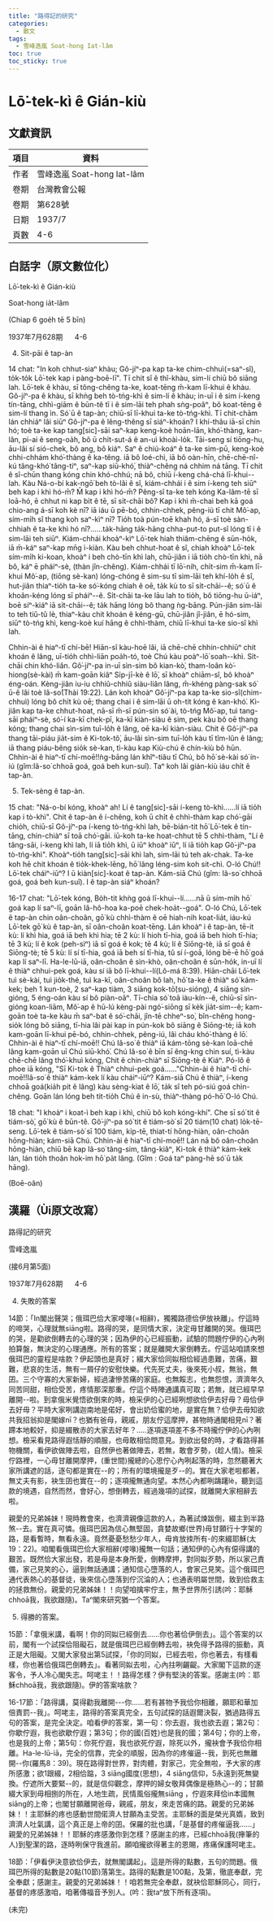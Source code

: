 ```yaml
---
title: "路得記的研究"
categories:
  - 散文
tags:
  - 雪峰逸嵐 Soat-hong Iat-lâm
toc: true
toc_sticky: true
---
```


# Lō͘-tek-kì ê Gián-kiù

## 文獻資訊

| 項目 | 資料 |
|---|---|
| 作者 | 雪峰逸嵐 Soat-hong Iat-lâm |
| 卷期 | 台灣教會公報 |
| 卷期 | 第628號 |
| 日期 | 1937/7 |
| 頁數 | 4-6 |

## 白話字（原文數位化）

Lō͘-tek-kì ê Gián-kiù

Soat-hong ia̍t-lâm

(Chiap 6 goe̍h tē 5 bīn)

1937年7月628期      4-6

4. Sit-pāi ê tap-àn

14 chat: "In koh chhut-siaⁿ khàu; Gô-jíⁿ-pa kap ta-ke chim-chhuì(=saⁿ-sî), to̍k-to̍k Lō͘-tek kap i pàng-boē-lī". Tī chit sî ê thî-khàu, sim-lí chiū bô siāng lah. Lō͘-tek ê khàu, sī tông-chêng ta-ke, koat-tēng m̄-kam lī-khui ê khàu. Gô-jíⁿ-pa ê khàu, sī khǹg beh tò-tńg-khì ê sim-lí ê khàu; in-uī i ê sim í-keng tín-tāng, chhì-giām ê būn-tê tī i ê sim-lāi teh phah sǹg-poâⁿ, bô koat-tēng ê sim-lí thang ìn. Só͘ ū ê tap-àn; chiū-sī lī-khui ta-ke tò-tńg-khì. Tī chit-chām lán chhiáⁿ lâi siūⁿ Gô-jíⁿ-pa ê lêng-thêng sī siáⁿ-khoán? I khí-thâu iā-sī chin hó; toè ta-ke kap tang[sic]-sāi saⁿ-kap keng-koè hoān-lān, khó͘-thàng, kan-lân, pi-ai ê seng-oa̍h, bô ū chi̍t-sut-á ê an-uì khoài-lo̍k. Tāi-seng sí tiōng-hu, āu-lâi sí sió-chek, bô ang, bô kiáⁿ. Saⁿ ê chiú-koáⁿ ê ta-ke sim-pū, keng-koè chhi-chhám khó͘-thàng ê ka-têng. iā bô loé-chì, iā bô oàn-hīn, chē-chē-nî-kú tâng-khó͘ tâng-tiⁿ, saⁿ-kap siū-khó͘, thiàⁿ-chêng ná chhim ná tāng. Tī chit ê sî-chūn thang kóng chin khó-chhú; nā bô, chiū í-keng chá-chá lī-khui--lah. Kàu Ná-o-bí kak-ngō͘ beh tò-lâi ê sî, kiám-chhái i ê sim í-keng teh siūⁿ beh kap i khì hó-m̄? M̄ kap i khì hó-m̄? Pêng-sî ta-ke teh kóng Ka-lâm-tē sī loā-hó, ē chhut ni kap bi̍t ê tē, sī si̍t-chāi bô? Kap i khì m̄-chai beh kā goá chio-ang á-sī koh kè nī? iā iáu ū pē-bó, chhin-chhek, pêng-iú tī chit Mô͘-ap, sím-mi̍h sî thang koh saⁿ-kìⁿ nī? Tio̍h toà pún-toē khah hó, á-sī toè sàn-chhiah ê ta-ke khì hó nī?......ta̍k-hāng ta̍k-hāng chha-put-to put-sî lóng tī i ê sim-lāi teh siūⁿ. Kiám-chhái khoàⁿ-kìⁿ Lō͘-tek hiah thiâm-chēng ê sūn-ho̍k, iā m̄-káⁿ saⁿ-kap mn̄g ì-kiàn. Kàu beh chhut-hoat ê sî, chiah khoàⁿ Lō͘-tek sím-mi̍h ki-koan, khoàⁿ i beh chò-tīn khì lah, chū-jiân i iā tio̍h chò-tīn khì, nā bô, káⁿ ē pháiⁿ-sè, (thàn jîn-chêng). Kiám-chhái tī lō͘-nih, chi̍t-sim m̄-kam lī-khui Mô͘-ap, (tiōng sè-kan) lóng-chóng ê sim-su tī sim-lāi teh khí-lo̍h ê sî, hut-jiân thiaⁿ-tio̍h ta-ke só͘-kóng chiah ê oē, ta̍k kù to sī si̍t-chāi--ê; só͘ ū ê khoân-kéng lóng sī pháiⁿ--ê. Si̍t-chāi ta-ke lāu lah to tio̍h, bô tiōng-hu ū-iáⁿ, boē siⁿ-kiáⁿ iā si̍t-chāi--ê; ta̍k hāng lóng bô thang ǹg-bāng. Pún-jiân sim-lāi to teh tiû-tû lè, thiaⁿ-kàu chit khoán ê kéng-gū, chū-jiân jî-jiân, ē hó-sim, siūⁿ tò-tńg khì, keng-koè kuí hāng ê chhì-thàm, chiū lī-khui ta-ke sio-sî khì lah.

Chhin-ài ê hiaⁿ-tī chí-bē! Hiān-sî kàu-hoē lâi, iā chē-chē chhin-chhiūⁿ chit khoán ê lâng, uī-tio̍h chhì-liān poa̍h-tó, toè Chú kàu poàⁿ-lō͘ soah--khì. Si̍t-chāi chin khó-liân. Gô͘-jíⁿ-pa in-uī sìn-sim bô kian-kò͘, tham-loân kò͘-hiong(sè-kài) m̄ kam-goān kiâⁿ Si̍p-jī-kè ê lō͘, sī khoàⁿ chiām-sî, bô khoàⁿ éng-oán. Kèng-jiân iu-iu chhiû-chhiû siàu-liân lâng, m̄-khéng pàng-sak só͘ ū-ê lâi toè Iâ-so͘(Thài 19:22). Lán koh khoàⁿ Gô͘-jíⁿ-pa kap ta-ke sio-sî(chim-chhuì) lóng bô chi̍t kù oē; thang chai i ê sim-lāi ū oh-tit kóng ê kan-khó͘. Kì-jiân kap ta-ke chhut-hoat, nā-sī m̄-sī pún-sin só͘ ài, tò-tńg Mô͘-ap, tuì tang-sāi pháiⁿ-sè, só͘-í ka-kī chek-pī, ka-kī kiàn-siàu ê sim, pek kàu bô oē thang kóng; thang chai sìn-sim tuī-lo̍h ê lâng, oē ka-kī kiàn-siàu. Chit ê Gô͘-jíⁿ-pa thang tāi-piáu jia̍t-sim ê Ki-tok-tô͘, āu-lâi sìn-sim tuī-lo̍h kàu tī tîm-lûn ê lâng; iā thang piáu-bêng sio̍k sè-kan, tì-kàu kap Kiù-chú ê chín-kiù bô hūn. Chhin-ài ê hiaⁿ-tī chí-moē!!ǹg-bāng lán khîⁿ-tiâu tī Chú, bô hō͘ sè-kài só͘ ín-iú (gîm:Iâ-so͘ chhoā goá, goá beh kun-suî). Taⁿ koh lâi gián-kiù iáu chi̍t ê tap-àn.

5. Tek-sèng ê tap-àn.

15 chat: "Ná-o-bí kóng, khoàⁿ ah! Lí ê tang[sic]-sāi í-keng tò-khì......lí iā tio̍h kap i tò-khì". Chit ê tap-àn ê í-chêng, koh ū chi̍t ê chhì-thàm kap chó͘-gāi chio̍h, chiū-sī Gô-jíⁿ-pa í-keng tò-tńg-khì lah, bē-bián-tit hō͘ Lō͘-tek ê tín-tāng, chin-chiàⁿ sī toā chó͘-gāi. iū-koh ta-ke hoat-chhut tē 5 chhì-thàm, "Lí ê tâng-sāi, í-keng khì lah, lí iā tio̍h khì, ū iūⁿ khoàⁿ iūⁿ, lí iā tio̍h kap Gô͘-jíⁿ-pa tò-tńg-khì". Khoàⁿ-tio̍h tang[sic]-sāi khì lah, sim-lāi tú teh ak-chak. Ta-ke koh hē chit khoán ê tio̍k-khek-lēng, hō͘ lâng léng-sim koh sit-chì. O-ló Chú!! Lō͘-tek cháiⁿ-iūⁿ? I ū kiàn[sic]-koat ê tap-àn. Kám-siā Chú (gîm: Iâ-so͘ chhoā goá, goá beh kun-suî). I ê tap-àn siáⁿ khoán?

16-17 chat: "Lō͘-tek kóng, Bo̍h-tit khǹg goá lī-khui--lí......nā ū sím-mi̍h hō͘ goá kap lí saⁿ-lī, goān Iâ-hô-hoa ka-poē chek-hoa̍t--goá". O-ló Chú, Lō͘-tek ê tap-àn chin oân-choân, gō͘ kù chhì-thàm ê oē hiah-nih koat-lia̍t, iáu-kú Lō͘-tek gō͘ kù ê tap-àn, sī oân-choân koat-tēng. Lán khoàⁿ i ê tap-àn, tē-it kù: lí khì hia, goá iā beh khì hia; tē 2 kù: lí hioh tī-hia, goá iā beh hioh tī-hia; tē 3 kù; lí ê kok (peh-sìⁿ) iā sī goá ê kok; tē 4 kù; lí ê Siōng-tè, iā sī goá ê Siōng-tè; tē 5 kù: lí sí tī-hia, goá iā beh sí tī-hia, tû sí í-goā, lóng bē-ē hō͘ goá kap lí saⁿ-lī. Ha-le-lū-iā, oân-choân ê sìn-khò, oân-choân ê sūn-ho̍k, in-uī lí ê thiàⁿ chhui-pek goá, kàu sí iā bô lī-khui--lí(Lô-má 8:39). Hiān-chāi Lō͘-tek tuì sè-kài, tuì jio̍k-thé, tuì ka-kī, oân-choân bô lah, hō͘ ta-ke ê thiàⁿ só͘ kám-kek; beh 1 kun-toè, 2 saⁿ-kap tiàm, 3 siāng kok-tō͘(su-sióng), 4 siāng sìn-gióng, 5 éng-oán kàu sí bô piàn-oāⁿ. Tī-chia só͘ toā iàu-kín--ê, chiū-sī sìn-gióng koan-liām, Mô͘-ap ê hū-lú kèng-pài ngó͘-siōng sī ke̍k jia̍t-sim--ê; kam-goān toè ta-ke kàu m̄ saⁿ-bat ê só͘-chāi, jîn-tē chheⁿ-so͘, bîn-chêng hong-sio̍k lóng bô siāng, tī-hia lâi pài kap in pún-kok bô siāng ê Siōng-tè; iā koh kam-goān lī-khui pē-bó, chhin-chhek, pêng-iú, lâi cháu khó͘-thàng ê lō͘. Chhin-ài ê hiaⁿ-tī chí-moē!! Chú Iâ-so͘ ê thiàⁿ iā kám-tōng sè-kan loā-chē lâng kam-goān uī Chú siū-khó͘. Chú Iâ-so͘ ê bīn sī êng-kng chin suí, tì-kàu chē-chē lâng thó͘-khuì kóng, Chit ê chin-chiàⁿ sī Siōng-tè ê Kiáⁿ. Pó-lô ê phoe iā kóng, "Sī Ki-tok ê Thiàⁿ chhui-pek goá......"Chhin-ài ê hiaⁿ-tī chí-moē!!Iâ-so͘ ê thiàⁿ kám-kek lí kàu cháiⁿ-iūⁿ? Kám-siā Chú ê thiàⁿ, í-keng chhoā goá(kia̍h pit ê lâng) kàu sèng-kiat ê lō͘, ta̍k sî teh pó-siú goá chìn-chêng. Goān lán lóng beh tit-tio̍h Chú ê in-sù, thiàⁿ-thàng pó-hō͘ O-ló Chú.

18 chat: "I khoàⁿ i koat-ì beh kap i khì, chiū bô koh kóng-khí". Che sī só͘ tit ê tiám-sò͘, gō͘ kù ê būn-tê. Gô͘-jíⁿ-pa só͘ tit ê tiám-sò͘ sī 20 tiám(10 chat) lo̍k-tē-seng. Lō͘-tek ê tiám-sò͘ sī 100 tiám, ki̍p-tē, thiat-tí hōng-hiàn, oân-choân hōng-hiàn; kám-siā Chú. Chhin-ài ê hiaⁿ-tī chí-moē!! Lán nā bô oân-choân hōng-hiàn, chiū bē kap Iâ-so͘ tâng-sim, tâng-kiâⁿ, Ki-tok ê thiàⁿ kám-kek lán, lán tio̍h thoân hok-im hō͘ pa̍t lâng. (Gîm : Goá taⁿ pàng-hē só͘ ū ta̍k hāng).

(Boē-oân)

## 漢羅（Ùi原文改寫）

路得記的研究

雪峰逸嵐

(接6月第5面)

1937年7月628期      4-6

4. 失敗的答案

14節：「In閣出聲哭；俄珥巴佮大家唚喙(=相辭)，獨獨路德佮伊放袂離」。佇這時的啼哭，心理就無siāng啦。路得的哭，是同情大家，決定毋甘離開的哭。俄珥巴的哭，是勸欲倒轉去的心理的哭；因為伊的心已經振動，試驗的問題佇伊的心內咧拍算盤，無決定的心理通應。所有的答案；就是離開大家倒轉去。佇這站咱請來想俄珥巴的靈程是啥款？伊起頭也是真好；綴大家佮同姒相佮經過患難，苦痛，艱難，悲哀的生活，無有一屑仔的安慰快樂。代先死丈夫，後來死小叔，無翁，無囝。三个守寡的大家新婦，經過淒慘苦痛的家庭。也無餒志，也無怨恨，濟濟年久同苦同甜，相佮受苦，疼情那深那重。佇這个時陣通講真可取；若無，就已經早早離開--啦。到拿俄米覺悟欲倒來的時，檢采伊的心已經咧想欲佮伊去好毋？毋佮伊去好毋？平時大家咧講迦南地是偌好，會出奶佮蜜的地，是實在無？佮伊去毋知欲共我招翁抑是閣嫁nī？也猶有爸母，親戚，朋友佇這摩押，甚物時通閣相見nī？著蹛本地較好，抑是綴散赤的大家去好年？.....逐項逐項差不多不時攏佇伊的心內咧想。檢采看見路得遐恬靜的順服，也毋敢相佮問意見。到欲出發的時，才看路得甚物機關，看伊欲做陣去啦，自然伊也著做陣去，若無，敢會歹勢，(趁人情)。檢采佇路裡，一心毋甘離開摩押，(重世間)攏總的心思佇心內咧起落的時，忽然聽著大家所講遮的話，逐句都是實在--的；所有的環境攏是歹--的。實在大家老啦都著，無丈夫有影，袂生囝也實在--的；逐項攏無通向望。本然心內都咧躊躇lè，聽到這款的境遇，自然而然，會好心，想倒轉去，經過幾項的試探，就離開大家相辭去啦。

親愛的兄弟姊妹！現時教會來，也濟濟親像這款的人，為著試煉跋倒，綴主到半路煞--去。實在真可憐。俄珥巴因為信心無堅固，貪婪故鄉(世界)毋甘願行十字架的路，是看暫時，無看永遠。竟然憂憂愁愁少年人，毋肯放拺所有-的來綴耶穌(太19：22)。咱閣看俄珥巴佮大家相辭(唚喙)攏無一句話；通知伊的心內有僫得講的艱苦。既然佮大家出發，若是毋是本身所愛，倒轉摩押，對同姒歹勢，所以家己責備，家己見笑的心，逼到無話通講；通知信心墮落的人，會家己見笑。這个俄珥巴通代表熱心的基督徒，後來信心墮落到佇沉淪的人；也通表明屬世間，致到佮救主的拯救無份。親愛的兄弟姊妹！！向望咱擒牢佇主，無予世界所引誘(吟：耶穌chhoā我，我欲跟隨)。Taⁿ閣來研究猶一个答案。

5. 得勝的答案。

15節：「拿俄米講，看啊！你的同姒已經倒去......你也著佮伊倒去」。這个答案的以前，閣有一个試探佮阻礙石，就是俄珥巴已經倒轉去啦，袂免得予路得的振動，真正是大阻礙。又閣大家發出第5試探，「你的同姒，已經去啦，你也著去，有樣看樣，你也著佮俄珥巴倒轉去」。看著同姒去啦，心內拄咧齷齪。大家閣下這款的逐客令，予人冷心閣失志。呵咾主！！路得怎樣？伊有堅決的答案。感謝主(吟：耶穌chhoā我，我欲跟隨)。伊的答案啥款？

16-17節：「路得講，莫得勸我離開---你......若有甚物予我佮你相離，願耶和華加倍責罰--我」。呵咾主，路得的答案真完全，五句試探的話遐爾決裂，猶過路得五句的答案，是完全決定。咱看伊的答案，第一句：你去遐，我也欲去遐；第2句：你歇佇遐，我也欲歇佇遐；第3句；你的國(百姓)也是我的國；第4句；你的上帝，也是我的上帝；第5句：你死佇遐，我也欲死佇遐，除死以外，攏袂會予我佮你相離。Ha-le-lū-iā，完全的信靠，完全的順服，因為你的疼催逼--我，到死也無離開--你(羅馬8：39)。現在路得對世界，對肉體，對家己，完全無啦，予大家的疼所感激；欲1跟綴，2相佮踮，3 siāng國度(思想)，4 siāng信仰，5永遠到死無變換。佇遮所大要緊--的，就是信仰觀念，摩押的婦女敬拜偶像是極熱心--的；甘願綴大家到毋相捌的所在，人地生疏，民情風俗攏無siāng ，佇遐來拜佮in本國無siāng的上帝；也閣甘願離開爸母，親戚，朋友，來走苦痛的路。親愛的兄弟姊妹！！主耶穌的疼也感動世間偌濟人甘願為主受苦。主耶穌的面是榮光真媠，致到濟濟人吐氣講，這个真正是上帝的囝。保羅的批也講，「是基督的疼催逼我......」親愛的兄弟姊妹！！耶穌的疼感激你到怎樣？感謝主的疼，已經chhoā我(攑筆的人)到聖潔的路，逐時咧保守我進前。願咱攏欲得著主的恩賜，疼痛保護呵咾主。

18節：「伊看伊決意欲佮伊去，就無閣講起」。這是所得的點數，五句的問題。俄珥巴所得的點數是20點(10節)落第生。路得的點數是100點，及第，徹底奉獻，完全奉獻；感謝主。親愛的兄弟姊妹！！咱若無完全奉獻，就袂佮耶穌同心，同行，基督的疼感激咱，咱著傳福音予別人。(吟：我taⁿ放下所有逐項)。

(未完)
